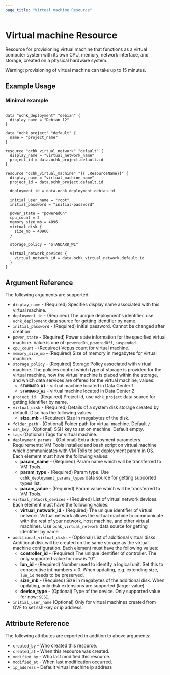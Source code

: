 ```yaml
---
page_title: "Virtual machine Resource"
---
```


# Virtual machine Resource

Resource for provisioning virtual machine that functions as a virtual computer system with its own CPU, memory, network interface, and storage, created on a physical hardware system. 

Warning: provisioning of virtual machine can take up to 15 minutes. 

## Example Usage

### Minimal example

```hcl

data "ochk_deployment" "debian" {
  display_name = "Debian 12"
}

data "ochk_project" "default" {
  name = "project_name"
}

resource "ochk_virtual_network" "default" {
  display_name = "virtual_network_name"
  project_id = data.ochk_project.default.id
}

resource "ochk_virtual_machine" "{{ .ResourceName}}" {
  display_name = "virtual_machine_name"
  project_id = data.ochk_project.default.id

  deployment_id = data.ochk_deployment.debian.id
    
  initial_user_name = "root"
  initial_password = "initial-password"

  power_state = "poweredOn"
  cpu_count = 2
  memory_size_mb = 4096
  virtual_disk {
    size_mb = 40960
  }
          
  storage_policy = "STANDARD_W1"
  
  virtual_network_devices {
    virtual_network_id = data.ochk_virtual_network.default.id
  }
}
```

## Argument Reference

The following arguments are supported:

* `display_name` - (Required) Specifies display name associated with this virtual machine. 
* `deployment_id` - (Required) The unique deployment's identifier, use `ochk_deployment` data source for getting identifier by name.
* `initial_password` - (Required) Initial password. Cannot be changed after creation.
* `power_state` - (Required) Power state information for the specified virtual machine. Value is one of: `poweredOn`, `poweredOff`, `suspended`. 
* `cpu_count` - (Required) Vcpus count for virtual machine.
* `memory_size_mb` - (Required) Size of memory in megabytes for virtual machine.
* `storage_policy` - (Required) Storage Policy associated with virtual machine. The policies control which type of storage is provided for the virtual machine, how the virtual machine is placed within the storage, and which data services are offered for the virtual machine; values:
  * **`STANDARD_W1`** - virtual machine located in Data Center 1 
  * **`STANDARD_W2`** - virtual machine located in Data Center 2 
* `project_id` - (Required) Project id, use `ochk_project` data source for getting identifier by name.
* `virtual_disk` - (Required) Details of a system disk storage created by default. Disc has the following values:
  * **size_mb** - (Required) Size in megabytes of the disk.
* `folder_path` - (Optional) Folder path for virtual machine. Default `/`.
* `ssh_key` -(Optional) SSH key to set on machine. Default empty.
* `tags` (Optional) Tags for virtual machine.
* `deployment_params` - (Optional) Extra deployment parameters. Requirements: VM Tools installed and bash script on virtual machine which communicates with VM Tolls to set deployment param in OS. Each element must have the following values:
    * **param_name** - (Required) Param name which will be transferred to VM Tools.
    * **param_type** - (Required) Param type. Use `ochk_deployment_params_types` data source for getting supported types list.
    * **param_value** - (Required) Param value which will be transferred to VM Tools.
* `virtual_network_devices` - (Required) List of virtual network devices. Each element must have the following values:
    * **virtual_network_id** - (Required) The unique identifier of virtual network. Virtual network allows the virtual machine to communicate with the rest of your network, host machine, and other virtual machines. Use `ochk_virtual_network` data source for getting identifier by name.
* `additional_virtual_disks` - (Optional) List of additional virtual disks. Additional disk will be created on the same storage as the virtual machine configuration. Each element must have the following values: 
    * **controller_id** - (Required) The unique identifier of controller. The only supported value for now is "0".
    * **lun_id** - (Required) Number used to identify a logical unit. Set this to consecutive int numbers > 0. When updating, e.g. extending size, `lun_id` needs to be preserved.
    * **size_mb** - (Required) Size in megabytes of the additional disk. When updating, only disk extensions are supported (larger value).
    * **device_type** - (Optional) Type of the device. Only supported value for now: `SCSI`.
* `initial_user_name` (Optional) Only for virtual machines created from OVF to set ssh-key or ip address.

## Attribute Reference

The following attributes are exported in addition to above arguments:
* `created_by` - Who created this resource.
* `created_at` - When this resource was created.
* `modified_by` - Who last modified this resource. 
* `modified_at` - When last modification occurred.  
* `ip_address` - Default virtual machine ip address